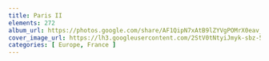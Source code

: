 ```yaml
---
title: Paris II
elements: 272
album_url: https://photos.google.com/share/AF1QipN7xAtB9lZYVgPOMrX0eav_NwsEQ601iESBhkcCxIAvYC_Fn6OYKUq4hPlZcFMiqA?key=a1dJQ1NfVV9qanNkNWdnczFjdWVwMWQ4LTVSV2t3
cover_image_url: https://lh3.googleusercontent.com/2StV0tNtyiJmyk-sbz-5u-5NbnKkiyQ87judhj8uN14GjD712r--oqbhYozmLcSWIBKK0XigwrLnpi1KZagNl26K7iOGzu5q1nLriTE42aFw2fS7yYjCuZgtSCxCSpHRkCOG_3guyrIiuRg7fj6AZYQXfnB0_ZSWSZu-9g4PCpz0kRE36jvXl6J7-kIrIwUAApcg3h3LLxgXBilpAjK-I8Ks610csJMiUFkCYuUhAhD_zUR5JIPwIJaW5tDy7mz-z7uc7wQb2f-VUXZKk1jJjGloOnfyJu6B-u1Ef7aFifQ81U9LkCexjfhQAE85vn2B1nArf0QQAIaCw4pt2B5NqtaZojL1TB7rlhuQAD_TebplwqSfTJUpjcN8QVF3Ka8yaq4m2eiaj1gf-IeFZDZJbnN8BkjjFxT0bT6rNHk8pFIqNBqgp50A9XUjkXL9BzvG3yCwxLr7KZlwTiVaHnkuGluSkP6pMgStQcR5Nn4jV09IxhTMHbZ2mXNWDrikfs6IukM-vm6WBE6v0wq29-8a6_JW5ZKp9_hdkGnBEed0EhIt--eTWIiQc94WY5JZwJVINMjzZCHqVihhgr25V5W2n1M9i0hp0AXEw4dILI1OhykYUJC0gT6br3y7v_d3D6RRziLh_ZcxxQtLWoN7DmOwPEk9qg=s195-p-k-no
categories: [ Europe, France ]
---
```

